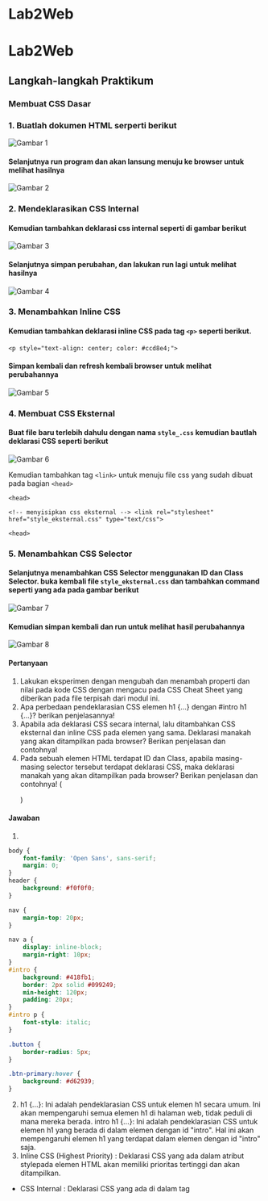 # Lab2Web
# Lab2Web
## Langkah-langkah Praktikum

### Membuat CSS Dasar
### 1. Buatlah dokumen HTML serperti berikut

![Gambar 1](image/1.png)
<p>
<p>

#### Selanjutnya run program dan akan lansung menuju ke browser untuk melihat hasilnya
![Gambar 2](image/2.png)
<p>
<p>

### 2.  Mendeklarasikan CSS Internal
#### Kemudian tambahkan deklarasi css internal seperti di gambar berikut
<p>
<p>

![Gambar 3](image/3.png)
<p>
<p>

#### Selanjutnya simpan perubahan, dan lakukan run lagi untuk melihat hasilnya

![Gambar 4](image/4.png)


### 3. Menambahkan Inline CSS
#### Kemudian tambahkan deklarasi inline CSS pada tag `<p>` seperti berikut. <p>
`<p style="text-align: center; color: #ccd8e4;">`
<p> 

#### Simpan kembali dan refresh kembali browser untuk melihat perubahannya
<p>

![Gambar 5](image/5.png)
<p>
<p>

### 4. Membuat CSS Eksternal
#### Buat file baru terlebih dahulu dengan nama `style_.css` kemudian bautlah deklarasi CSS seperti berikut
<p>
<p>

![Gambar 6](image/6.png)
<p>
<p>

Kemudian tambahkan tag `<link>` untuk menuju file css yang sudah dibuat pada bagian `<head>`
<p>

`<head>`

`<!-- menyisipkan css eksternal --> <link rel="stylesheet" href="style_eksternal.css" type="text/css">`

`<head>`
 
### 5. Menambahkan CSS Selector
#### Selanjutnya menambahkan CSS Selector menggunakan ID dan Class Selector. buka kembali file `style_eksternal.css` dan tambahkan command seperti yang ada pada gambar berikut
<p>
<p>

![Gambar 7](image/7.png)
<p>
<p>

#### Kemudian simpan kembali dan run untuk melihat hasil perubahannya
![Gambar 8](image/8.png)

#### Pertanyaan 
1. Lakukan eksperimen dengan mengubah dan menambah properti dan nilai pada kode CSS
dengan mengacu pada CSS Cheat Sheet yang diberikan pada file terpisah dari modul ini.
2. Apa perbedaan pendeklarasian CSS elemen h1 {...} dengan #intro h1 {...}? berikan
penjelasannya!
3. Apabila ada deklarasi CSS secara internal, lalu ditambahkan CSS eksternal dan inline CSS pada
elemen yang sama. Deklarasi manakah yang akan ditampilkan pada browser? Berikan
penjelasan dan contohnya!
4. Pada sebuah elemen HTML terdapat ID dan Class, apabila masing-masing selector tersebut
terdapat deklarasi CSS, maka deklarasi manakah yang akan ditampilkan pada browser?
Berikan penjelasan dan contohnya! (<p id="paragraf-1" class="text-paragraf">)

#### Jawaban
1. 
```css
body {
    font-family: 'Open Sans', sans-serif;
    margin: 0; 
}
header {
    background: #f0f0f0;
}

nav {
    margin-top: 20px;
}

nav a {
    display: inline-block;
    margin-right: 10px;
}
#intro {
    background: #418fb1;
    border: 2px solid #099249;
    min-height: 120px; 
    padding: 20px; 
}
#intro p {
    font-style: italic; 
}

.button {
    border-radius: 5px;
}

.btn-primary:hover {
    background: #d62939;
}
```
2. h1 {...}: Ini adalah pendeklarasian CSS untuk elemen h1 secara umum. Ini akan mempengaruhi semua elemen h1 di halaman web, tidak peduli di mana mereka berada.
intro h1 {...}: Ini adalah pendeklarasian CSS untuk elemen h1 yang berada di dalam elemen dengan id "intro". Hal ini akan mempengaruhi elemen h1 yang terdapat dalam elemen dengan id "intro" saja.
3.  Inline CSS (Highest Priority) : Deklarasi CSS yang ada dalam atribut stylepada elemen HTML akan memiliki prioritas tertinggi dan akan ditampilkan.

- CSS Internal : Deklarasi CSS yang ada di dalam tag <style>secara internal akan memiliki prioritas di bawah inline CSS dan di atas CSS eksternal.

- CSS Eksternal (Prioritas Terendah) : Deklarasi CSS yang terdapat dalam file eksternal yang dihubungkan melalui tag <link>akan memiliki prioritas paling rendah.
4. Inline style : Ini adalah deklarasi CSS yang ditempatkan langsung dalam atribut styleelemen HTML. Mereka memiliki prioritas tertinggi.

- ID selector : Deklarasi yang menggunakan ID selector (ditandai dengan #) memiliki prioritas lebih tinggi daripada class selector.

- Pemilih kelas : Deklarasi yang menggunakan pemilih kelas (ditandai dengan .) memiliki prioritas lebih rendah daripada penyeleksi ID.

- Pemilih elemen : Jika tidak ada gaya inline, penyeleksi ID, atau penyeleksi kelas yang cocok, maka deklarasi dengan menggunakan elemen pemilih (misalnya p) akan digunakan.
   